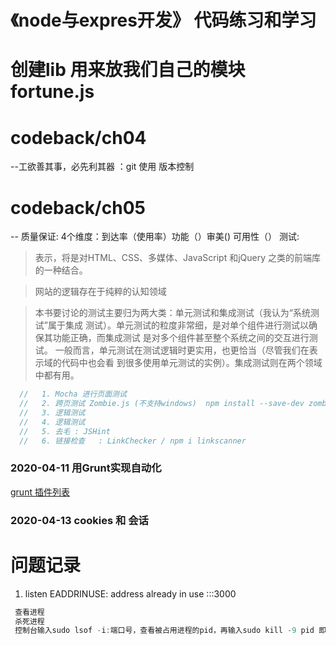 # 《node与expres开发》 代码练习和学习

# 创建lib 用来放我们自己的模块 fortune.js

# codeback/ch04 
--工欲善其事，必先利其器 ：git 使用  版本控制

# codeback/ch05 
-- 质量保证: 4个维度：到达率（使用率）功能（）审美() 可用性（） 测试:

> 表示，将是对HTML、CSS、多媒体、JavaScript 和jQuery 之类的前端库的一种结合。

> 网站的逻辑存在于纯粹的认知领域

>本书要讨论的测试主要归为两大类：单元测试和集成测试（我认为“系统测试”属于集成
测试）。单元测试的粒度非常细，是对单个组件进行测试以确保其功能正确，而集成测试
是对多个组件甚至整个系统之间的交互进行测试。
一般而言，单元测试在测试逻辑时更实用，也更恰当（尽管我们在表示域的代码中也会看
到很多使用单元测试的实例）。集成测试则在两个领域中都有用。

```js
  //   1. Mocha 进行页面测试
  //   2. 跨页测试 Zombie.js (不支持windows)  npm install --save-dev zombie
  //   3. 逻辑测试
  //   4. 逻辑测试
  //   5. 去毛 : JSHint
  //   6. 链接检查   : LinkChecker / npm i linkscanner
```
### 2020-04-11 用Grunt实现自动化
[grunt 插件列表](https://gruntjs.com/plugins)

### 2020-04-13 cookies 和 会话

# 问题记录 

1. listen EADDRINUSE: address already in use :::3000
```js
 查看进程 
 杀死进程
 控制台输入sudo lsof -i:端口号，查看被占用进程的pid，再输入sudo kill -9 pid 即可杀死进程。
```

